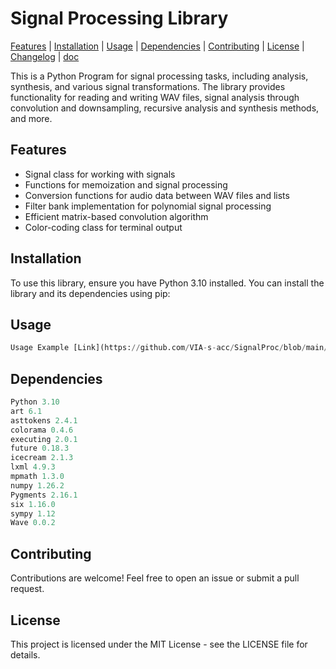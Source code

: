 # Signal Processing Library

[Features](#Features) | [Installation](#Installation) | [Usage](#Usage) | [Dependencies](#Dependencies) | [Contributing](#Contributing) | [License](#License) | [Changelog](https://github.com/VIA-s-acc/SignalProc/blob/main/CHANGELOG.md) | [doc](https://viag.pythonanywhere.com/article/65)


This is a Python Program for signal processing tasks, including analysis, synthesis, and various signal transformations. The library provides functionality for reading and writing WAV files, signal analysis through convolution and downsampling, recursive analysis and synthesis methods, and more.


## Features

- Signal class for working with signals
- Functions for memoization and signal processing
- Conversion functions for audio data between WAV files and lists
- Filter bank implementation for polynomial signal processing
- Efficient matrix-based convolution algorithm
- Color-coding class for terminal output

## Installation

To use this library, ensure you have Python 3.10 installed. You can install the library and its dependencies using pip:

## Usage

```py
Usage Example [Link](https://github.com/VIA-s-acc/SignalProc/blob/main/process.py)
```

## Dependencies
```python
Python 3.10
art 6.1
asttokens 2.4.1
colorama 0.4.6
executing 2.0.1
future 0.18.3
icecream 2.1.3
lxml 4.9.3
mpmath 1.3.0
numpy 1.26.2
Pygments 2.16.1
six 1.16.0
sympy 1.12
Wave 0.0.2
```
## Contributing

Contributions are welcome! Feel free to open an issue or submit a pull request.

## License
This project is licensed under the MIT License - see the LICENSE file for details.
